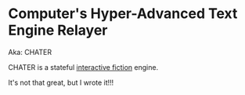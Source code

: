 # Computer's Hyper-Advanced Text Engine Relayer 

Aka: CHATER

CHATER is a stateful [interactive fiction] engine.

It's not that great, but I wrote it!!!



[interactive fiction]: https://en.wikipedia.org/wiki/Interactive_fiction
